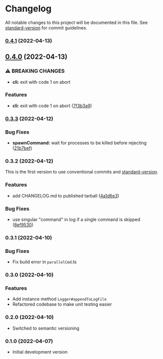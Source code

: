# Changelog

All notable changes to this project will be documented in this file. See [standard-version](https://github.com/conventional-changelog/standard-version) for commit guidelines.

### [0.4.1](https://github.com/jonisavo/parallel-cmd/compare/v0.4.0...v0.4.1) (2022-04-13)

## [0.4.0](https://github.com/jonisavo/parallel-cmd/compare/v0.3.3...v0.4.0) (2022-04-13)


### ⚠ BREAKING CHANGES

* **cli:** exit with code 1 on abort

### Features

* **cli:** exit with code 1 on abort ([7f3b3a9](https://github.com/jonisavo/parallel-cmd/commit/7f3b3a96af519c8ff37b05eac1f1d2eac88f35f7))

### [0.3.3](https://github.com/jonisavo/parallel-cmd/compare/v0.3.2...v0.3.3) (2022-04-12)


### Bug Fixes

* **spawnCommand:** wait for processes to be killed before rejecting ([21b7bef](https://github.com/jonisavo/parallel-cmd/commit/21b7bef8ec9f12c0d66a48e7922b2a8ac0857ad7))

### 0.3.2 (2022-04-12)
This is the first version to use conventional commits and [standard-version](https://github.com/conventional-changelog/standard-version).


### Features

* add CHANGELOG.md to published tarball ([4a1d6e3](https://github.com/jonisavo/parallel-cmd/commit/4a1d6e34d19a3162e26c8f150cfcce9303c5e6b0))


### Bug Fixes

* use singular "command" in log if a single command is skipped ([8ef9530](https://github.com/jonisavo/parallel-cmd/commit/8ef953040bfd10126c87544e1a39346317cc7854))

### 0.3.1 (2022-04-10)


### Bug Fixes

* Fix build error in `parallelCmd`.ts

### 0.3.0 (2022-04-10)


### Features

* Add instance method `Logger#appendToLogFile`
* Refactored codebase to make unit testing easier

### 0.2.0 (2022-04-10)
- Switched to semantic versioning

### 0.1.0 (2022-04-07)
- Initial development version